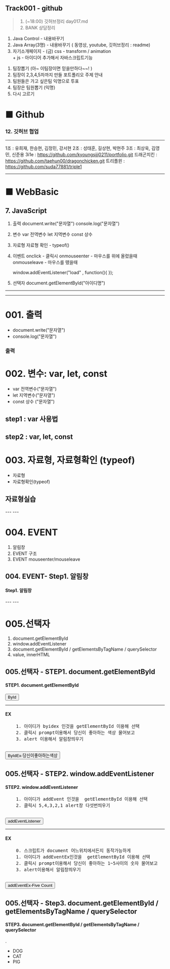 ## Track001 -  github

> 1. (~18:00) 깃허브정리 day017.md
> 2. BANK 상담정리
1) Java Control      -  내용바꾸기
2) Java Array(3명)   -  내용바꾸기  ( 동영상, youtube, 깃허브정리  : readme)
3) 자기소개페이지 -  (금)  css - transform / animation  
                     +  js - 아이디어 추가해서 자바스크립트기능  

1. 팀장뽑기 (아~ 이팀장이면 믿을만하다~~! )
2. 팀장이  2,3,4,5차까지 만들 포트폴리오 주제 안내
3. 팀원들은 가고 싶은팀 익명으로 투표
4. 팀장은 팀원뽑기 (익명)
5. 다시 고르기



# ■ Github   
### 12. 깃허브 협업 
---
1조 : 유희재, 한승현, 김정민, 강서현
2조 : 성태훈, 길상현, 박현주 
3조 : 최상욱, 김영민, 신준용
3i1e         : https://github.com/kyoungsjjj0211/portfolio.git
드래곤치킨     : https://github.com/taehun00/dragonchicken.git
트리플윈      : https://github.com/suda77881/triple1


---
# ■ WebBasic
## 7. JavaScript

1. 출력
	document.write("문자열")
	console.log("문자열")

2. 변수
	var 전역변수
	let 지역변수
	const 상수

3. 자료형
	자료형 확인 - typeof()

4. 이벤트 
	onclick  - 클릭시
	onmouseenter - 마우스를 위에 올렸을때
	onmouseleave - 마우스를 뗐을때

    window.addEventListener("load" , function(){   });

5. 선택자
   document.getElementById("아이디명")
---
---
<!DOCTYPE html>
<html lang="ko">
<head>
  <meta charset="UTF-8">
  <meta name="viewport" content="width=device-width, initial-scale=1.0">
  <title>BOOTSTRAP</title>
  <!-- Latest compiled and minified CSS -->
  <link href="https://cdn.jsdelivr.net/npm/bootstrap@5.3.3/dist/css/bootstrap.min.css" rel="stylesheet">

  <!-- Latest compiled JavaScript -->
  <script src="https://cdn.jsdelivr.net/npm/bootstrap@5.3.3/dist/js/bootstrap.bundle.min.js"></script>
</head>
<body>
  <!--                                      --> 
  <!--                                      --> 
  <!-- 배경 원하는 색, 글자색 white, 안쪽여백 -3 -->
   <div  class="bg-info text-white p-3">
    <h1>001. 출력</h1>
    <ul>
        <li>document.write("문자열")</li>
        <li>console.log("문자열")</li>
    </ul>
   </div><!--end div-->
   <div class="container card my-3">
    <h3 class="card-header">출력</h3>
    <div class="card-body">
        <script>
            document.write("<p> Hello Js!</p>");
            console.log("안녕 javascript"); 
            //브라우저 개발자모드(F12) console탭
        </script>
    </div>
   </div><!--end 실습 -->

  <!--                                      --> 
  <!--                                      --> 
  <!-- 배경 원하는 색, 글자색 white, 안쪽여백 -3 -->
   <div  class="bg-info text-white p-3">
    <h1>002. 변수: var, let, const</h1>
    <ul>
        <li>var 전역변수("문자열")</li>
        <li>let 지역변수("문자열")</li>
        <li>const 상수  ("문자열")</li>
    </ul>
   </div><!--end div-->
   <div class="container card my-3">
    <h2 class="card-header">step1 : var 사용법</h2>
     <div class="card-body">
        <script>
            //1. 전역변수 - 다시 선언시 덮어씀.
            var global; //선언 - 자바스크립트 엔진변수명알려주기
            console.log(global); //undefined
            global=123; //사용
            document.write(global);
        </script>
     </div>
    <h2 class="card-header">step2 : var, let, const</h2>
    <div class="card-body">
        <script>
        //1. var    
            var global1=10; console.log(global1);
            var global1=20; console.log(global1);
        //2. let - 변수 중복선언 불가
            let local=10; console.log(local1);
            //Let Local=20; console.log(global);
                local1=20; console.log(local1);
        //3. const - 상수
            const const1=30;  
                  const1=40;  console.log(const1);
             // Uncaught ReferenceError: global1 is not defined     
             //  at web007_1_js.html:61:40
        </script>
    </div>
   </div>


  <!--                                      --> 
  <!--                                      --> 
  <!-- 배경 원하는 색, 글자색 white, 안쪽여백 -3 -->
   <div  class="bg-info text-white p-3">
    <h1>003. 자료형, 자료형확인 (typeof)</h1>
    <ul>
        <li>자료형</li>
        <li>자료형확인(typeof)</li>
    </ul>
   </div><!--end div-->
   <div class="container card my-3">
    <h2 class="card-header">자료형실습</h2>
    <div class="card-body">
        <script>
            let data1;               console.log(data1);
                data1=10;            console.log(data1);
                data1=3.14;          console.log(data1);
                data1-true;          console.log(data1);
                data1="abc";         console.log(data1);
                data1=["sally",7];   console.log(data1);
                data1={};            console.log(data1);
                data1=function(){};  console.log(data1); //f(){}
                                     console.log(typeof(data1));
                data1=10; 
                console.log(data1 + "10"); //10="10" 원하는 결과물이 20    
                console.log(typeof(data1), '/' , typeof("10")); //10="10" 원하는 결과물이 20     
                //          number                string
                console.log(data1 + Number("10"));             
        </script>
    </div>
   </div>




</body>
</html>
<!--web007_1_js.html-->
---
---
<!DOCTYPE html>
<html lang="ko">
<head>
  <title>DBDBIG</title>
  <meta charset="utf-8">
  <meta name="viewport" content="width=device-width, initial-scale=1">
<!-- Latest compiled and minified CSS -->
<link href="https://cdn.jsdelivr.net/npm/bootstrap@5.3.3/dist/css/bootstrap.min.css" rel="stylesheet">

<!-- Latest compiled JavaScript -->
<script src="https://cdn.jsdelivr.net/npm/bootstrap@5.3.3/dist/js/bootstrap.bundle.min.js"></script>
</head>
<body>
<!--                                    -->
<!--                                    -->
<!--                                    -->
<!--                                    -->
<!--                                    -->
<div class="p-3 bg-primary text-white ">
  <h1>004. EVENT</h1>
  <ol>
    <li>알림창</li>
    <li>EVENT 구조</li>
    <li>EVENT mouseenter/mouseleave</li>
  </ol>
</div>
<div class="container card  my-3">
  <h2  class="card-header">004. EVENT- Step1. 알림창</h2>
  <div class="card-body">
    <h4>Step1. 알림창</h4>
      <script>
      /*
        //리턴값 메서드명(파라미터)
        //alert(), prompt("질문"), confirm("yes , no")
        let name = prompt("당신의 이름은?" , "예) 홍길동" )
        console.log(name);
        alert("당신의 이름은" + name + "입니다.");

        let answer = confirm("정말 취소하시겠습니끼?");
        console.log(   typeof(answer)   );
        */
      </script>
  </div>
  <!--     -->
  <!--     -->
  <hr/>
  <div class="card-body">
    <h4>EX</h4>
      <script>

        //1. 나이를 입력받으세요  (prompt
        //2. 나이를 알림창으로 출력해주세요 (alert) 
        //////////////////////////////
      /*  let age = prompt("당신의 나이는?");
        console.log();
        alert("당신의 나이는" + age + "입니다.");
      */
      </script>
  </div>

</div>
<!--     -->
<!--     -->
<!--     -->
<div class="container card  my-3">
  <h2  class="card-header">004. EVENT- Step2. EVENT</h2>
  <div class="card-body">
    <h4>Step2. EVENT</h4>
    <!-- 이벤트대상 : button 이벤트 : onclick 이벤트핸들러: alert('haha')   -->
    <input type="button" value="EVENT1"   
    title="버튼을 클릭하세요.(test)"  onclick="alert('haha');"
     class="btn btn-outline-primary"      />
  </div>
  <!--     -->
  <!--     -->
  <hr/>
  <div class="card-body">
    <h4>EX</h4>
    <pre class="alert alert-warning">
    1. DOG - 멍멍 버튼을 클릭하면 멍멍 알림창
    2. CAT - 야옹 버튼을 클릭하면 야옹 알림창
    3. FIVE-COUNT - 멍멍 버튼을 클릭하면 alert가 5번 나오게 5 4 3 2 1 알림창

    </pre>
    <input type="button"  value="DOG-멍멍"
           title="버튼1"   class="btn btn-success"
           onclick = "alert('멍멍');"/>
    <input type="button"  value="CAT-야옹" 
           title="버튼2"   class="btn btn-success" 
           onclick = "alert('야옹')"/>
    <input type="button"  value="FIVE-COUNT"  
           title="버튼3"   class="btn btn-success" 
           onclick = "alert('5'); alert('4'); alert('3'); alert('2'); alert('1');" /> 
           <!--on click = "alert( on click은 두번 사용안됨.);""-->
  </div>
 </div>
  <!--     -->
  <!--     -->
  <!--     -->
  <div class="container card  my-3">
    <h2  class="card-header">004. EVENT- Step2. EVENT mouseenter/mouseleave</h2>
    <div class="card-body">
      <h4>Step3. EVENT - mouseenter/mouseleave</h4>
      <div id="box"   
           onmouseenter="this.style.backgroundColor='#fff3cd' "   
           onmouseleave="this.style.backgroundColor='#cff4fc' " 
           class="alert alert-success">
        <strong>Success!</strong> Java script:)
      </div>
      <script>
      </script>
    </div>
  </div>
</div>



</body>
</html>
---
---
<!DOCTYPE html>
<html lang="ko">
<head>
  <title>DBDBIG</title>
  <meta charset="utf-8">
  <meta name="viewport" content="width=device-width, initial-scale=1">
<!-- Latest compiled and minified CSS -->
<link href="https://cdn.jsdelivr.net/npm/bootstrap@5.3.3/dist/css/bootstrap.min.css" rel="stylesheet">

<!-- Latest compiled JavaScript -->
<script src="https://cdn.jsdelivr.net/npm/bootstrap@5.3.3/dist/js/bootstrap.bundle.min.js"></script>
<script>
      window.addEventListener("load", function(){
        document.getElementById("addEvent").onclick = function(){
             alert(5); alert(4); alert(3); alert(2); alert(1);
       };
      });
</script>
</head>
<body>

<!--                                    -->
<!--                                    -->
<!--                                    -->
<!--                                    -->
<!--                                    -->
<div class="mt-5  p-3 bg-primary text-white ">
  <h1>005.선택자 </h1>
  <ol>
    <li>document.getElementById</li>
    <li>window.addEventListener</li>
    <li>document.getElementById / getElementsByTagName / querySelector</li>
    <li>value, innerHTML </li>
  </ol>
</div>
<div class="container card  my-5">
  <h2  class="card-header">005.선택자 - STEP1. document.getElementById</h2>
  <div class="card-body">
    <h4 id="step1">STEP1. document.getElementById</h4>
    <input type="button" value="ById" 
           id="byid" title="버튼을 클릭하세요.(js)" 
           class="btn btn-outline-primary"      />
    <script>
      //            이벤트대상              이벤트     =      이벤트핸들러
      document.getElementById("byid").onclick = function(){
        alert("hoho");
      };
      // step1을 클릭하면 본인이름 알림창띄우기
      document.getElementById("step1").style.cursor = "pointer";
      document.getElementById("step1").onclick = function (){
        alert("홍길동");
      }
    </script>



  </div>
  <!--     -->
  <!--     -->
  <hr/>
  <div class="card-body">
    <h4>EX</h4>
    <pre class="alert alert-warning">
    1. 아이디가 byidex 인것을 getElementById 이용해 선택
    2. 클릭시 prompt이용해서 당신이 좋아하는 색상 물어보고
    3. alert 이용해서 알림창띄우기 
    </pre>
    <input type="button"  value="ByIdEx-당신이좋아하는색상"  title="버튼4"  id="byidex"   class="btn btn-success" />
    <script>
      document.getElementById("byidex").onclick = function(){
        let color = prompt("당신이 좋아하는 색상은?");
        alert ("당신이 좋아하는 색상은" + color + "입니다.");
      };
    </script>
  </div>
</div>

<!--     -->
<!--     -->
<!--     -->
<div class="container card  my-5">
  <h2  class="card-header">005.선택자 - STEP2. window.addEventListener</h2>
  <div class="card-body">
    <h4>STEP2. window.addEventListener</h4>
    <pre class="alert alert-warning">
    1. 아이디가 addEvent 인것을  getElementById 이용해 선택
    2. 클릭시 5,4,3,2,1 alert창 다섯번띄우기
    </pre> 
    <input type="button"  value="addEventListener"  title="버튼4"  id="addEvent"    class="btn btn-outline-primary"    />
    <script>
      /*document.getElementById("addEvent").onclick = function(){
      alert(5); alert(4); alert(3); alert(2); alert(1);
      };*/
    </script>
  </div>
  <!--     -->
  <!--     -->
  <hr/>
  <div class="card-body">
    <h4>EX</h4>
    <pre class="alert alert-warning">
    0. 스크립트가 document 어느위치에서든지 동작가능하게
    1. 아이디가 addEventEx인것을  getElementById 이용해 선택
    2. 클릭시 prompt이용해서 당신이 좋아하는 1~5사이의 숫자 물어보고
    3. alert이용해서 알림창띄우기 
    </pre>    
    <input type="button"  value="addEventEx-Five Count"  title="버튼5"  id="addEventEx"  class="btn btn-success" />
    <script>
      window.addEventListener("load", function(){
        let target= document.getElementById("addEventEx")
        target.onclick = function(){
          let like = prompt("좋아하는 숫자는 1~5");
          alert("당신이 좋아하는 숫자는" + like + "입니다."); 
          target.style.backgroundColor="#000";
          target.style.color="#fff";
       };
      });
    </script>    
  </div>
</div>


<!--     -->
<!--     -->
<!--     -->
<div class="container card  my-5">
  <h2  class="card-header">005.선택자 - Step3. document.getElementById / getElementsByTagName / querySelector  </h2>
  <div class="card-body">
    <h4>STEP3. document.getElementById / getElementsByTagName / querySelector</h4> .
    <ul id="animal">
      <li>DOG</li>
      <li id="cat">CAT</li>
      <li id="pig">PIG</li>
    </ul>
    <script>
      //1. step1 #animal 선택하기 
 
      //2. 그 안에 동물들(li) 찾기
 

      //3. 꾸미기 
    </script>
    <script>
     //4. 만능 querySelector 

      //5. 만능 모든요소가져오기 querySelectorAll
 
    </script>


    <ul id="color">
      <li>RED</li>
      <li id="orange">ORANGE</li>
      <li id="gold">GOLD</li>
    </ul>
    <script>
      // 6. querySelector
 
      //7. parentElement
 
      //8. 제일가까운 상위부모 

      //9. 형제요소 
      
    </script>
  </div>
  <!--     -->
  <!--     -->
  <hr/>
  <div class="card-body">
    <h4>EX </h4>
    <ul id="fruits">
      <li>apple</li>
      <li id="banana">banana</li>
      <li id="coconut">coconut</li>
    </ul>
    <script>
      //Q1) document.getElementsByTagName 이용해서  모든 input 에 배경색 black, 글자색 white , 여백 10px주기
      //Q2) document.getElementsById 이용해서 test2 선택 배경색 #ccc
      //Q3) document.querySelector 이용해서 test3 선택 test3를 클릭하면 width:200px; 로 수정

      
    </script>
  </div>
</div>

<!--     -->
<!--     -->
<!--     -->
<div class="container card  my-3">
  <h2  class="card-header">005.선택자 - STEP4. value, innerHTML </h2>
  <div class="card-body">
    <h4>STEP4. value, innerHTML </h4>
    <div class="row">
      <div class="col"><input type="text"    id="value_target"  class="form-control"
                         placeholder="input에서는 value"  readonly/></div>
      <div class="col"><input type="button"  value="value"  title="value_target"  id="value"  class="btn btn-outline-primary" /></div>
    </div>
    <hr/>
    <div class="row">
      <div class="col"> <div class="inner_target  alert alert-success"></div>  </div>
      <div class="col"><input type="button"  value="value"  title="value_target"  id="inner"   class="btn btn-outline-primary" /></div>
    </div>

    <script>
 
    </script>
  </div>
  <!--     -->
  <!--     -->
  <hr/>
  <div class="card-body">
    <h4>EX</h4>
    <input type="button"  value="click"         id="test1"    class="btn btn-success"   />
    <input type="button"  value="value"         id="test2"    class="btn btn-success"   />
    <input type="button"  value="innerHtml"     id="test3"    class="btn btn-success"   />
    <input type="button"  value="MOUSEOVER-OUT" id="test4"    class="btn btn-success"   />
    <div class="result_target  my-5">JAVASCRIPT</div>

    <pre>
    브라우저가 로딩이 되면
    Q1) #test1를 클릭하면 본인이름 입력받고 입력받은 값 알림창 띄우기
    Q2) #test2를 클릭하면 #test2의 value값을 INPUT으로 수정
    Q3) #test3를 클릭하면
    1.  .result_target영역안의 문자열을 알림창으로 띄우고
    2.  .result_target영역안을 본인이름으로 수정
    Q4) #test4를 마우스를 올리면(mouseover)  #test7의 배경색을 crimson으로
                    마우스를 떼면(mouseout)     #test7의 배경색을 black으로

     https://www.w3schools.com/js/js_events.asp
    </pre>
    <script>
      
    </script>
  </div>
</div>




</body>
</html>
---

## JAVA
---
package com.company.java008_ex;

public class Repeat018 {
	public static void dog() {
		System.out.println("멍멍");
	}

	public static void disp(int count, char ch) {
		for (int i = 0; i < count; i++) {
			System.out.print(ch + "*");
		}
		System.out.println();
	}

	public static String stdAvg(int score) {
		if (score >= 90) {
			return "A";
		} else if (score >= 80) {
			return "B";
		} else if (score >= 70) {
			return "C";
		} else {
			return "D";
		}
	}

	//////////////////////////////////////////////////////////////////
	public static void main(String[] args) {
		System.out.println("강아지가 등장합니다.");
		dog();
		System.out.println("강아지가 시험을 봤습니다. 점수를 공개합니다.");
		disp(7, '*');
		System.out.println("당신의 평균은?" + stdAvg(88));

	}
	///////////////////////////////////////////////////////////////////
}
---
---
package com.company.java008_ex;

import java.util.Scanner;

public class MethodEx005 {

	public static int process_total(int kor, int eng, int math) {
		return kor + eng + math;
	}

	public static float process_avg(int total) {
		return total / 3.0f;
	}
	
	public static String process_pass(float avg, int kor, int eng, int math) {
		return avg < 60 ? "불합격" : kor < 40 || eng < 40 || math < 40 ? "재시험" : "합격";
	}

		////////////////////////////////////////////////////////////////////////////////
	public static void main(String[] args) {
		///////////////////// (1) 변수
		String name = "";
		int kor, eng, math, total = 0;
		float avg = 0.0f;
		String pass = "", jang = "", star = "";
		Scanner scanner = new Scanner(System.in);

		///////////////////// (2) 입력 : 이름, 국어, 영어, 수학점수를 입력받으시오.
		System.out.print("이름입력 > ");
		name = scanner.next();
		System.out.print("국어입력 > ");
		kor = scanner.nextInt();
		System.out.print("영어입력 > ");
		eng = scanner.nextInt();
		System.out.print("수학입력 > ");
		math = scanner.nextInt();

		///////////////////// (3) 처리 :
		// public static 리턴값 메서드명(파라미터){해야할 일}
		// public static int process_total(int kor , int eng, int math){}
		total = process_total(kor, eng, math); // 1. 총점처리
		//
		// public static float process_avg(int total){;}
		avg = process_avg(total); // 2. 평균처리
		//
		// ////////3. 합격 평균이60이상이고, 각각 국어, 영어, 수학40이상/불합격/재시험-각각 40미만인게 있다면
		// public static String process_pass (avg , kor, eng, math) {}
		pass = process_pass(avg, kor, eng, math);
		//
		// //////// 4. 평균이 95점이상이면 장학생
		// public static String process_scholar( avg ){평균이 95점이상이면 장학생}
		jang = process_scholar(avg);
		//
		// //////// 5. 평균점수대로 별표 붙이기 , 예) 70점대이면 별7개, 80점대이면 별8개, 90점대이면 별9개 , 100점이면
		// 별10개
		// public static String process_star(float avg) {평균점수대로 별표 붙이기 , 예) 70점대이면 별7개,
		// 80점대이면 별8개, 90점대이면 별9개 , 100점이면 별10개 }
		star = process_star(avg);
		//
		///////////////////// (4) 출력
		// public static 리턴값 메서드명(파라미터) { 출력}
		// public static void process_show(String name,int kor, int eng,int math,int
		// total,float avg, String pass, String jang, String star) { 출력}
		process_show(name, kor, eng, math, total, avg, pass, jang, star);

	}// end main

	public static String process_scholar(float avg) {
		return avg < 95 ? "" : "장학생";
	}

	public static String process_star(float avg) {
		String result = "";
		// 93>9 95>9 98>9 99.67 -> 9.967 -> 9(소수점 떼주기)
		for (int i = 0; i < (int) (avg / 10); i++) {
			result += "★";
		}

		return result;
		// 평균점수대로 별표 붙이기 , 예) 70점대이면 별7개, 80점대이면 별8개, 90점대이면 별9개 , 100점이면 별10개
	}

	public static void process_show(String name, int kor, int eng, int math, int total, float avg, String pass,
			String jang, String star) {
		System.out.println("::::::::::::::::::::::::::::::::::::::::::::::::::::::::::::::::::::::::::");
		System.out.printf("%-5s\t%-5s\t%-5s\t%-5s\t%-5s\t%-5s\t%-5s\t%-5s\t%-5s\n", "NAME", "KOR", "ENG", "MATH",
				"TOTAL", "AVG", "PASS", "장학생", "LEVEL");
		System.out.println("--------------------------------------------------------------------------- ");
		System.out.printf("%-5s\t%-5d\t%-5d\t%-5d\t%-5d\t%-5.2f\t%-5s\t%-5s\t%-5s\n", name, kor, eng, math, total, avg,
				pass, jang, star);
		System.out.println("--------------------------------------------------------------------------- ");
	}

} // end class

/*
 * 연습문제5) method 패키지명 : com.company.java008_ex 클래스명 : MethodEx005
 * 
 * public class MethodEx005{ public static void main(String[] args) {
 * /////////////////////(1) 변수 String name = ""; int kor, eng, math, total ;
 * float avg = 0.0f; String pass = ""; String jang = ""; String star= "";
 * Scanner scanner = new Scanner(System.in);
 * 
 * /////////////////////(2) 입력 : 이름, 국어, 영어, 수학점수를 입력받으시오.
 * 
 * /////////////////////(3) 처리 : total = process_total(kor , eng, math); // 1.
 * 총점처리
 * 
 * avg = process_avg(total); //2. 평균처리
 * 
 * ////////3. 합격 평균이60이상이고, 각각 국어, 영어, 수학40이상/불합격/재시험-각각 40미만인게 있다면 pass =
 * process_pass(avg , kor, eng, math);
 * 
 * //////// 4. 평균이 95점이상이면 장학생 jang = process_scholar( avg );
 * 
 * //////// 5. 평균점수대로 별표 붙이기 , 예) 70점대이면 별7개, 80점대이면 별8개, 90점대이면 별9개 , 100점이면
 * 별10개 star = process_star(avg);
 * 
 * 
 * /////////////////////(4) 출력 process_show(name, kor, eng, math, total, avg,
 * pass, jang, star);
 * 
 * 
 * }// end main
 * 
 * 
 * }// end class
 * 
 * 
 * :::::::::::::::::::::::::::::::::::::::::::::::::::::::::::::::::::::::::::::
 * :::::::::::::::::::: 이름 국어 영어 수학 총점 평균 합격여부 장학생 랭킹
 * -----------------------------------------------------------------------------
 * --------------- 아이언맨 100 100 100 300 100.0 합격 장학생 **********
 * -----------------------------------------------------------------------------
 * ---------------
 */
---
---
package com.company.java008_ex;

import java.util.Scanner;

public class MethodEx006 {
	
	//3. 메서드 작성 및 호출 	
	public static int process_total(int attack, int defense, int speed){
		return attack + defense + speed;
	}
	
	public static float process_avg(int total) {
		return  total/3.0f;
		}
	
	public static String process_grade(float avg, int attack, int defense, int speed){
		return avg<60? "B" : attack<40 || defense<40 || speed < 40 ? "D":"S";
	}
	

	//////////////////////////////////////////////////////////////////
	public static void main(String[]args) {
		//1. 변수선언
		 String name  = "";
		 int attack , defense, speed, total ;  
		 float avg ; 
		 String grade="", star ="", quest="", type="" ; 
		 Scanner scanner = new Scanner(System.in);

		//2. 입력 + 처리
	 	System.out.print("이름 입력>");
	 	name = scanner.next();
	 	System.out.print("공격력 입력>");
	 	attack = scanner.nextInt();
	 	System.out.print("방어력 입력>");
	 	defense = scanner.nextInt();
	 	System.out.print("민첩성 입력>");
	 	speed = scanner.nextInt();

	 	
	 	total = process_total(attack, defense, speed) ;
	 	avg = process_avg(total);
	 	grade = process_grade(avg, attack, defense, speed);
	 	star=process_star(avg);
	 	quest = process_quest(avg);
	 	type = process_type(attack, defense, speed);
	 	process_show(name, attack, defense, speed, total, avg, grade, star, quest, type);
		
	}//end main
	/////////////////////////////////////////////////////////////////
	
	
	public static String process_star(float avg){
		String result="";
		
		for(int i=0; i<(int) (avg / 10); i++) {
			result+="★";
		}
		return result;
	}
	
	public static String process_quest(float avg){
		return avg<95? "" : "전설의 용퇴치";
	}
	
	public static String process_type(int attack, int defense, int speed){
		if(attack > defense && attack > speed ) { return "전사형";}
		else if( defense > attack && defense > speed) { return "탱커형"; }
		else if(speed > attack && speed > defense) { return"도적형" ;} 
		else {return " ";}

	}


	//4. 출력 메서드 작성
 	//process_show();
	public static void process_show(String name, int attack, int defense, int speed, int total, float avg,
								String grade, String star, String quest, String type) {
		System.out.println("::::::::::::::::::::::::::::::::::::::::::::::::::::::::::::::::::::::::::::::::");
		System.out.printf("%-5s\t%-5s\t%-5s\t%-5s\t%-5s\t%-5s\t%-5s\t%-5s\t%-5s\t%-5s\n"
				, "NAME", "ATTACK", "DEFENSE", "SPEED", "TOTAL", "AVG", "GRADE", "STAR", "QUEST", "TYPE");
		System.out.println("--------------------------------------------------------------------------------");
		System.out.printf("%-5s\t%-5s\t%-5s\t%-5s\t%-5s\t%-5s\t%-5s\t%-5s\t%-5s\t%-5s\n"
				, name, attack, defense, speed, total, avg, grade, star, quest, type);
		System.out.println("--------------------------------------------------------------------------------");
	}

	
	
	
	
}//end class

/*## 연습문제 6)   
패키지명: com.company.java008_ex 
클래스명: MethodEx006
1. 당신은 게임 캐릭터의 능력치를 분석하는 프로그램을 만들려고 합니다.  
사용자로부터 캐릭터 이름과 공격력, 방어력, 민첩성을 입력받아 
총합, 평균, 등급, 별표 랭킹, 추천 퀘스트, 캐릭터 타입을 출력하는 프로그램을 작성하세요.


#### (1단계) 변수 선언  
아래와 같은 변수를 선언하세요:
- `String name` : 캐릭터 이름  
- `int attack, defense, speed` : 능력치  
- `int total` : 능력치 총합  
- `float avg` : 평균  
- `String grade, star, quest, type` : 등급, 별표, 퀘스트, 캐릭터 타입  
- `Scanner scanner` : 입력 도구

#### (2단계) 입력 처리  
사용자로부터 다음 정보를 입력받으세요:
- 캐릭터 이름
- 공격력 (0~100)
- 방어력 (0~100)
- 민첩성 (0~100)

#### (3단계) 메서드 작성 및 호출  
아래 기능을 각각 메서드로 작성하고, main 메서드에서 호출하세요:
구조 = public static void 메서드명(파라미터){해야할 일}
| 기능 | 메서드명 | 설명 |
|------|----------|------|
public static String process_total(int attack, int defense, int speed){}
| 총합 계산 | `process_total()` | 공격력 + 방어력 + 민첩성 |

public static float process_avg(int total){return float total/3.0f;}
| 평균 계산 | `process_avg()` | 총합 ÷ 3 |

public static String process_grade(float avg, int attack, int defense, int speed){}
| 등급 처리 | `process_grade()` | 평균에 따라 S~D 등급 |

public static String process_star(float avg){}
| 별표 처리 | `process_star()` | 평균 점수대별 별 개수 |

public static String process_quest(float avg){}
| 퀘스트 추천 | `process_quest()` | 평균에 따라 추천 퀘스트 |

public static String process_type(int attack,int defense, int speed){}
| 캐릭터 타입 | `process_type()` | 가장 높은 능력치 기준 |


#### (4단계) 출력 메서드 작성  
`process_show()` 메서드를 만들어 다음 정보를 출력하세요:

:::::::::::::::::::::::::::::::::::::::::::::::::::::::::::::::::::::::::::::::::::::::::::::::::
캐릭터   공격력   방어력   민첩성   총합   평균   등급   랭킹   추천퀘스트   캐릭터타입
-------------------------------------------------------------------------------------------------
피카츄   85   90   95   270   90.0   S등급   *********   전설의 용 퇴치   도적형
-------------------------------------------------------------------------------------------------
 
###   보너스 과제 (선택)
- 평균이 100점이면 “전설의 영웅” 칭호를 부여해보세요.
- 여러 캐릭터를 배열로 입력받아 비교하는 기능으로 확장해보세요.
*/
---